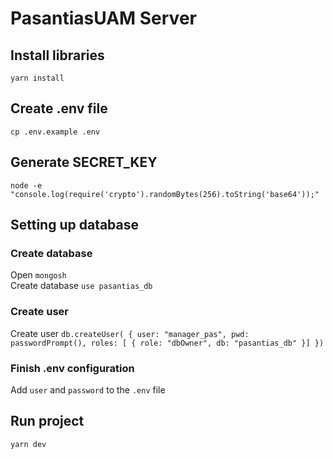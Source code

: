 # PasantiasUAM Server

## Install libraries

`yarn install`

## Create .env file

`cp .env.example .env`

## Generate SECRET_KEY

`node -e "console.log(require('crypto').randomBytes(256).toString('base64'));"`

## Setting up database

### Create database

Open `mongosh`\
Create database `use pasantias_db`

### Create user

Create user `db.createUser( { user: "manager_pas", pwd: passwordPrompt(), roles: [ { role: "dbOwner", db: "pasantias_db" }] })`

### Finish .env configuration

Add `user` and `password` to the `.env` file

## Run project

`yarn dev`

